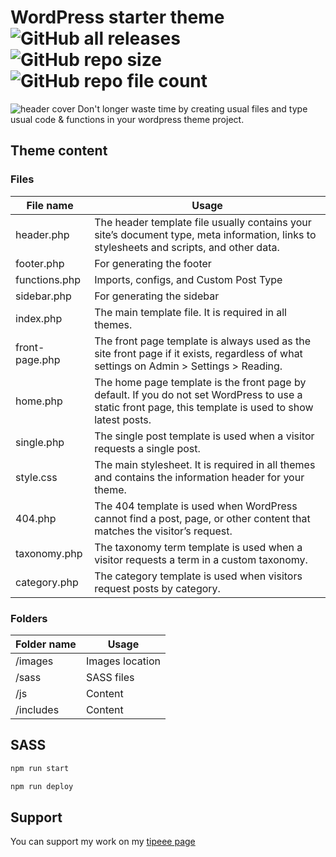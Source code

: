 # WordPress starter theme ![GitHub all releases](https://img.shields.io/github/downloads/GentillePlume/wordpress-starter-theme/total?style=for-the-badge) ![GitHub repo size](https://img.shields.io/github/repo-size/GentillePlume/wordpress-starter-theme?style=for-the-badge) ![GitHub repo file count](https://img.shields.io/github/directory-file-count/GentillePlume/WordPress-starter-theme?style=for-the-badge)
![header cover](https://i.imgur.com/RcsXbEa.png)
Don't longer waste time by creating usual files and type usual code & functions in your wordpress theme project.

## Theme content
### Files
File name | Usage
------------ | -------------
header.php | The header template file usually contains your site’s document type, meta information, links to stylesheets and scripts, and other data.
footer.php | For generating the footer
functions.php | Imports, configs, and Custom Post Type
sidebar.php | For generating the sidebar
index.php | The main template file. It is required in all themes.
front-page.php | The front page template is always used as the site front page if it exists, regardless of what settings on Admin > Settings > Reading.
home.php | The home page template is the front page by default. If you do not set WordPress to use a static front page, this template is used to show latest posts.
single.php | The single post template is used when a visitor requests a single post.
style.css | The main stylesheet. It is required in all themes and contains the information header for your theme.
404.php | The 404 template is used when WordPress cannot find a post, page, or other content that matches the visitor’s request.
taxonomy.php | The taxonomy term template is used when a visitor requests a term in a custom taxonomy.
category.php | The category template is used when visitors request posts by category.

### Folders
Folder name | Usage
------------ | -------------
/images | Images location
/sass | SASS files
/js | Content
/includes | Content

## SASS

```bash
npm run start
```
```bash
npm run deploy
```


## Support
You can support my work on my [tipeee page](https://fr.tipeee.com/melvin-lemoine)
